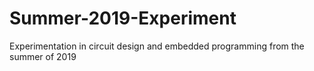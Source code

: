 # Summer-2019-Experiment
Experimentation in circuit design and embedded programming from the summer of 2019
